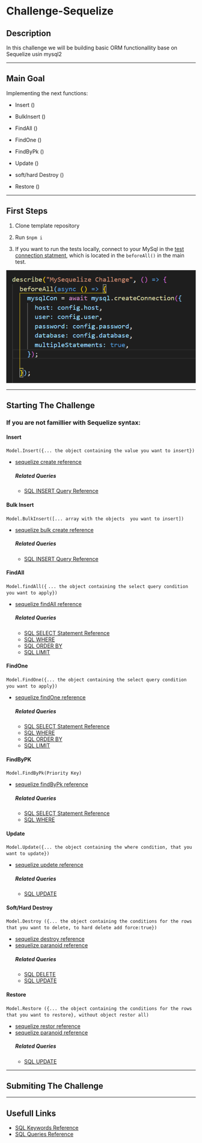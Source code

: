 # Challenge-Sequelize

## Description

In this challenge we will be building basic ORM functionallity base on Sequelize usin mysql2

--- 

## Main Goal

Implementing the next functions: 

* Insert ()

* BulkInsert ()

* FindAll ()

* FindOne ()

* FindByPk ()

* Update ()

* soft/hard Destroy ()

* Restore ()

---
 
## First Steps

1. Clone template repository

2. Run ``` $npm i ```

3. If you want to run the tests locally, connect to your MySql in the [test connection statment](./test.test.js), which is located in the ``` beforeAll() ``` in the main test.

![sql connection](./ReadMePics/SQLconnection.png)

--- 

## Starting The Challenge

### If you are not famillier with Sequelize syntax:

#### Insert 
``` Model.Insert({... the object containing the value you want to insert}) ```
* [sequelize create reference](https://sequelize.org/master/manual/model-querying-basics.html#simple-insert-queries)
  ##### Related Queries
  * [SQL INSERT Query Reference](https://www.w3schools.com/sql/sql_insert.asp/)

#### Bulk Insert
``` Model.BulkInsert([... array with the objects  you want to insert]) ```
* [sequelize bulk create reference](https://sequelize.org/master/manual/model-querying-basics.html#creating-in-bulk)
  ##### Related Queries
  * [SQL INSERT Query Reference](https://www.w3schools.com/sql/sql_insert.asp/)


#### FindAll 
``` Model.findAll({ ```
     ```... the object containing the select query condition you want to apply}) ```
* [sequelize findAll reference](https://sequelize.org/master/manual/model-querying-basics.html#simple-select-queries)
  ##### Related Queries
  * [SQL SELECT Statement Reference](https://www.w3schools.com/sql/sql_select.asp)
  * [SQL WHERE](https://www.w3schools.com/sql/sql_where.asp/)
  * [SQL ORDER BY](https://www.w3schools.com/sql/sql_orderby.asp/)
  * [SQL LIMIT](https://www.w3schools.com/sql/sql_top.asp/)

#### FindOne
``` Model.FindOne({... the object containing the select query condition you want to apply}) ```
* [sequelize findOne reference](https://sequelize.org/master/manual/model-querying-finders.html#-code-findone--code-)
  ##### Related Queries
  * [SQL SELECT Statement Reference](https://www.w3schools.com/sql/sql_select.asp)
  * [SQL WHERE](https://www.w3schools.com/sql/sql_where.asp/)
  * [SQL ORDER BY](https://www.w3schools.com/sql/sql_orderby.asp/)
  * [SQL LIMIT](https://www.w3schools.com/sql/sql_top.asp/)

#### FindByPK
``` Model.FindByPk(Priority Key) ```
* [sequelize findByPk reference](https://sequelize.org/master/manual/model-querying-finders.html#-code-findbypk--code-)
  ##### Related Queries
  * [SQL SELECT Statement Reference](https://www.w3schools.com/sql/sql_select.asp)
  * [SQL WHERE](https://www.w3schools.com/sql/sql_where.asp/)

#### Update
``` Model.Update({... the object containing the where condition, that you want to update}) ```
* [sequelize updete reference](https://sequelize.org/master/manual/model-querying-basics.html#simple-update-queries)
  ##### Related Queries
  * [SQL UPDATE](https://www.w3schools.com/sql/sql_update.asp)

#### Soft/Hard Destroy 
``` Model.Destroy ({... the object containing the conditions for the rows that you want to delete, to hard delete add force:true}) ```
* [sequelize destroy reference](https://sequelize.org/master/manual/model-querying-basics.html#simple-delete-queries)
* [sequelize paranoid reference](https://sequelize.org/master/manual/paranoid.html)
  ##### Related Queries
  * [SQL DELETE](https://www.w3schools.com/sql/sql_delete.asp)
  * [SQL UPDATE](https://www.w3schools.com/sql/sql_update.asp)

#### Restore
``` Model.Restore ({... the object containing the conditions for the rows that you want to restore}, without object restor all) ``` 
* [sequelize restor reference](https://sequelize.org/master/manual/paranoid.html#restoring)
* [sequelize paranoid reference](https://sequelize.org/master/manual/paranoid.html)
  ##### Related Queries
  * [SQL UPDATE](https://www.w3schools.com/sql/sql_update.asp)


---

## Submiting The Challenge

---

## Usefull Links
* [SQL Keywords Reference](https://www.w3schools.com/sql/sql_ref_keywords.asp)
* [SQL Queries Reference](https://www.w3schools.com/sql/sql_quickref.asp)







